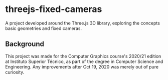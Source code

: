 # threejs-fixed-cameras

A project developed around the Three.js 3D library, exploring the concepts basic geometries and fixed cameras.

## Background

This project was made for the Computer Graphics course's 2020/21 edition at Instituto Superior Técnico, as part of the degree in Computer Science and Engineering. Any improvements after Oct 19, 2020 was merely out of pure curiosity.
